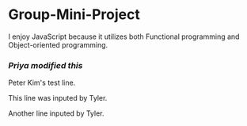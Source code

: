 # Group-Mini-Project


I enjoy JavaScript because it utilizes both Functional programming and Object-oriented programming.

### *Priya modified this*



Peter Kim's test line.

This line was inputed by Tyler. 


Another line inputed by Tyler. 
